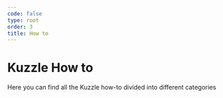 ```yaml
---
code: false
type: root
order: 3
title: How to
---
```


# Kuzzle How to
Here you can find all the Kuzzle how-to divided into different categories

<HowToIndex :kuzzle-major="1" />

